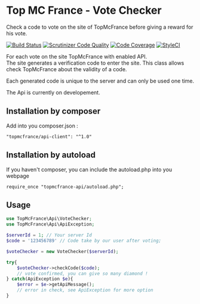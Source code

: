 Top MC France - Vote Checker
===================

Check a code to vote on the site of TopMcFrance before giving a reward for his vote.
 
[![Build Status](https://scrutinizer-ci.com/g/TopMcFrance/api/badges/build.png?b=master)](https://scrutinizer-ci.com/g/TopMcFrance/api/build-status/master)
[![Scrutinizer Code Quality](https://scrutinizer-ci.com/g/TopMcFrance/api/badges/quality-score.png?b=master)](https://scrutinizer-ci.com/g/TopMcFrance/api/?branch=master)
[![Code Coverage](https://scrutinizer-ci.com/g/TopMcFrance/api/badges/coverage.png?b=master)](https://scrutinizer-ci.com/g/TopMcFrance/api/?branch=master)
[![StyleCI](https://styleci.io/repos/62471634/shield)](https://styleci.io/repos/62471634)

For each vote on the site TopMcFrance with enabled API.  
The site generates a verification code to enter the site. 
This class allows check TopMcFrance about the validity of a code.
 
Each generated code is unique to the server and can only be used one time.

The Api is currently on developement.

Installation by composer
-------------

Add into you composer.json : 

```
"topmcfrance/api-client": "^1.0"
```


Installation by autoload
-------------
If you haven't composer, you can include the autoload.php into you webpage
```
require_once "topmcfrance-api/autoload.php";
```

Usage
-------------

```php
use TopMcFrance\Api\VoteChecker;
use TopMcFrance\Api\ApiException;

$serverId = 1; // Your server Id
$code = '123456789' // Code take by our user after voting;

$voteChecker = new VoteChecker($serverId);

try{
	$voteChecker->checkCode($code);
	// vote confirmed, you can give so many diamond !
} catch(ApiException $e){
	$error = $e->getApiMessage();
	// error in check, see ApiException for more option
}
```

